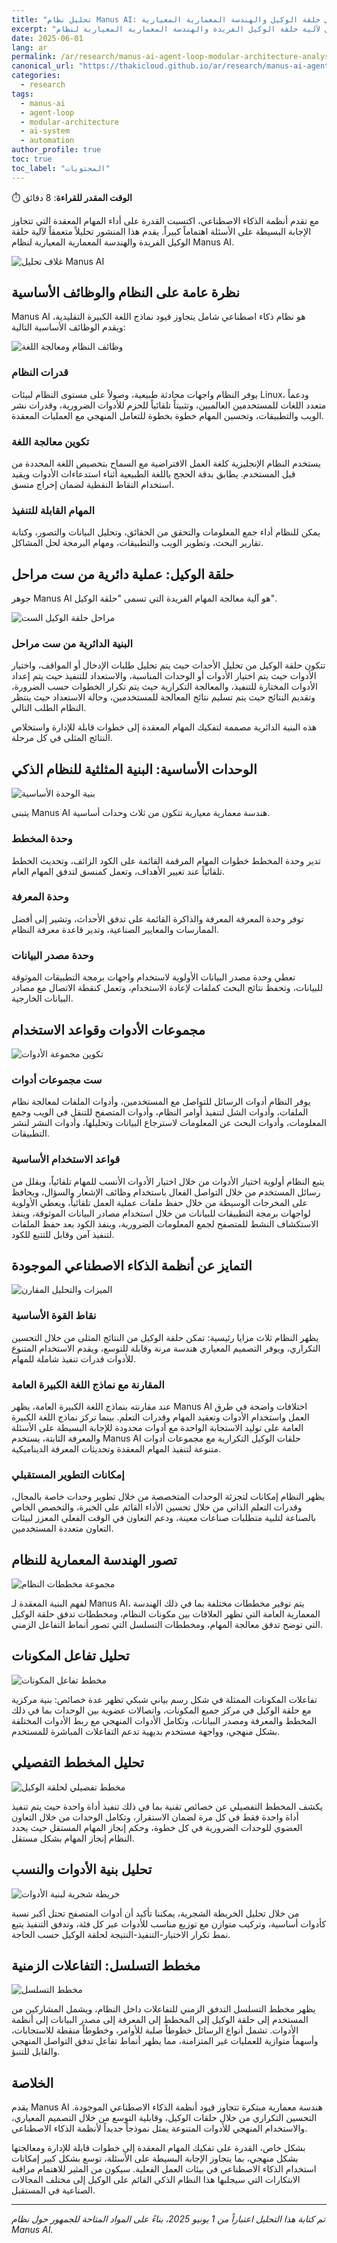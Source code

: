 ```yaml
---
title: "تحليل نظام Manus AI: الابتكار في حلقة الوكيل والهندسة المعمارية المعيارية"
excerpt: "تحليل شامل لآلية حلقة الوكيل الفريدة والهندسة المعمارية المعيارية لنظام Manus AI التي تمكن من تنفيذ المهام المعقدة بما يتجاوز قدرات الإجابة البسيطة على الأسئلة"
date: 2025-06-01
lang: ar
permalink: /ar/research/manus-ai-agent-loop-modular-architecture-analysis/
canonical_url: "https://thakicloud.github.io/ar/research/manus-ai-agent-loop-modular-architecture-analysis/"
categories: 
  - research
tags: 
  - manus-ai
  - agent-loop
  - modular-architecture
  - ai-system
  - automation
author_profile: true
toc: true
toc_label: "المحتويات"
---
```


⏱️ **الوقت المقدر للقراءة**: 8 دقائق

مع تقدم أنظمة الذكاء الاصطناعي، اكتسبت القدرة على أداء المهام المعقدة التي تتجاوز الإجابة البسيطة على الأسئلة اهتماماً كبيراً. يقدم هذا المنشور تحليلاً متعمقاً لآلية حلقة الوكيل الفريدة والهندسة المعمارية المعيارية لنظام Manus AI.

![غلاف تحليل Manus AI](/assets/images/posts/research/manusai/manus_ai_analysis_20250601085334_1-1.jpg)

## نظرة عامة على النظام والوظائف الأساسية

Manus AI هو نظام ذكاء اصطناعي شامل يتجاوز قيود نماذج اللغة الكبيرة التقليدية، ويقدم الوظائف الأساسية التالية:

![وظائف النظام ومعالجة اللغة](/assets/images/posts/research/manusai/manus_ai_analysis_20250601085334_2-1.jpg)

### قدرات النظام

يوفر النظام واجهات محادثة طبيعية، وصولاً على مستوى النظام لبيئات Linux، ودعماً متعدد اللغات للمستخدمين العالميين، وتثبيتاً تلقائياً للحزم للأدوات الضرورية، وقدرات نشر الويب والتطبيقات، وتحسين المهام خطوة بخطوة للتعامل المنهجي مع العمليات المعقدة.

### تكوين معالجة اللغة

يستخدم النظام الإنجليزية كلغة العمل الافتراضية مع السماح بتخصيص اللغة المحددة من قبل المستخدم. يطابق بدقة الحجج باللغة الطبيعية أثناء استدعاءات الأدوات ويقيد استخدام النقاط النقطية لضمان إخراج متسق.

### المهام القابلة للتنفيذ

يمكن للنظام أداء جمع المعلومات والتحقق من الحقائق، وتحليل البيانات والتصور، وكتابة تقارير البحث، وتطوير الويب والتطبيقات، ومهام البرمجة لحل المشاكل.

## حلقة الوكيل: عملية دائرية من ست مراحل

جوهر Manus AI هو آلية معالجة المهام الفريدة التي تسمى "حلقة الوكيل".

![مراحل حلقة الوكيل الست](/assets/images/posts/research/manusai/manus_ai_analysis_20250601085334_3-1.jpg)

### البنية الدائرية من ست مراحل

تتكون حلقة الوكيل من تحليل الأحداث حيث يتم تحليل طلبات الإدخال أو المواقف، واختيار الأدوات حيث يتم اختيار الأدوات أو الوحدات المناسبة، والاستعداد للتنفيذ حيث يتم إعداد الأدوات المختارة للتنفيذ، والمعالجة التكرارية حيث يتم تكرار الخطوات حسب الضرورة، وتقديم النتائج حيث يتم تسليم نتائج المعالجة للمستخدمين، وحالة الاستعداد حيث ينتظر النظام الطلب التالي.

هذه البنية الدائرية مصممة لتفكيك المهام المعقدة إلى خطوات قابلة للإدارة واستخلاص النتائج المثلى في كل مرحلة.

## الوحدات الأساسية: البنية المثلثية للنظام الذكي

![بنية الوحدة الأساسية](/assets/images/posts/research/manusai/manus_ai_analysis_20250601085334_4-1.jpg)

يتبنى Manus AI هندسة معمارية معيارية تتكون من ثلاث وحدات أساسية.

### وحدة المخطط

تدير وحدة المخطط خطوات المهام المرقمة القائمة على الكود الزائف، وتحديث الخطط تلقائياً عند تغيير الأهداف، وتعمل كمنسق لتدفق المهام العام.

### وحدة المعرفة

توفر وحدة المعرفة المعرفة والذاكرة القائمة على تدفق الأحداث، وتشير إلى أفضل الممارسات والمعايير الصناعية، وتدير قاعدة معرفة النظام.

### وحدة مصدر البيانات

تعطي وحدة مصدر البيانات الأولوية لاستخدام واجهات برمجة التطبيقات الموثوقة للبيانات، وتحفظ نتائج البحث كملفات لإعادة الاستخدام، وتعمل كنقطة الاتصال مع مصادر البيانات الخارجية.

## مجموعات الأدوات وقواعد الاستخدام

![تكوين مجموعة الأدوات](/assets/images/posts/research/manusai/manus_ai_analysis_20250601085334_5-1.jpg)

### ست مجموعات أدوات

يوفر النظام أدوات الرسائل للتواصل مع المستخدمين، وأدوات الملفات لمعالجة نظام الملفات، وأدوات الشل لتنفيذ أوامر النظام، وأدوات المتصفح للتنقل في الويب وجمع المعلومات، وأدوات البحث عن المعلومات لاسترجاع البيانات وتحليلها، وأدوات النشر لنشر التطبيقات.

### قواعد الاستخدام الأساسية

يتبع النظام أولوية اختيار الأدوات من خلال اختيار الأدوات الأنسب للمهام تلقائياً، ويقلل من رسائل المستخدم من خلال التواصل الفعال باستخدام وظائف الإشعار والسؤال، ويحافظ على المخرجات الوسيطة من خلال حفظ ملفات عملية العمل تلقائياً، ويعطي الأولوية لواجهات برمجة التطبيقات للبيانات من خلال استخدام مصادر البيانات الموثوقة، وينفذ الاستكشاف النشط للمتصفح لجمع المعلومات الضرورية، وينفذ الكود بعد حفظ الملفات لتنفيذ آمن وقابل للتتبع للكود.

## التمايز عن أنظمة الذكاء الاصطناعي الموجودة

![الميزات والتحليل المقارن](/assets/images/posts/research/manusai/manus_ai_analysis_20250601085334_6-1.jpg)

### نقاط القوة الأساسية

يظهر النظام ثلاث مزايا رئيسية: تمكن حلقة الوكيل من النتائج المثلى من خلال التحسين التكراري، ويوفر التصميم المعياري هندسة مرنة وقابلة للتوسع، ويقدم الاستخدام المتنوع للأدوات قدرات تنفيذ شاملة للمهام.

### المقارنة مع نماذج اللغة الكبيرة العامة

عند مقارنته بنماذج اللغة الكبيرة العامة، يظهر Manus AI اختلافات واضحة في طرق العمل واستخدام الأدوات وتعقيد المهام وقدرات التعلم. بينما تركز نماذج اللغة الكبيرة العامة على توليد الاستجابة الواحدة مع أدوات محدودة للإجابة البسيطة على الأسئلة والمعرفة الثابتة، يستخدم Manus AI حلقات الوكيل التكرارية مع مجموعات أدوات متنوعة لتنفيذ المهام المعقدة وتحديثات المعرفة الديناميكية.

### إمكانات التطوير المستقبلي

يظهر النظام إمكانات لتجزئة الوحدات المتخصصة من خلال تطوير وحدات خاصة بالمجال، وقدرات التعلم الذاتي من خلال تحسين الأداء القائم على الخبرة، والتخصص الخاص بالصناعة لتلبية متطلبات صناعات معينة، ودعم التعاون في الوقت الفعلي المعزز لبيئات التعاون متعددة المستخدمين.

## تصور الهندسة المعمارية للنظام

![مجموعة مخططات النظام](/assets/images/posts/research/manusai/manus_ai_analysis_20250601085334_7-1.jpg)

لفهم البنية المعقدة لـ Manus AI، يتم توفير مخططات مختلفة بما في ذلك الهندسة المعمارية العامة التي تظهر العلاقات بين مكونات النظام، ومخططات تدفق حلقة الوكيل التي توضح تدفق معالجة المهام، ومخططات التسلسل التي تصور أنماط التفاعل الزمني.

## تحليل تفاعل المكونات

![مخطط تفاعل المكونات](/assets/images/posts/research/manusai/manus_ai_analysis_20250601085334_8-1.jpg)

تفاعلات المكونات الممثلة في شكل رسم بياني شبكي تظهر عدة خصائص: بنية مركزية مع حلقة الوكيل في مركز جميع المكونات، واتصالات عضوية بين الوحدات بما في ذلك المخطط والمعرفة ومصدر البيانات، وتكامل الأدوات المنهجي مع ربط الأدوات المختلفة بشكل منهجي، وواجهة مستخدم بديهية تدعم التفاعلات المباشرة للمستخدم.

## تحليل المخطط التفصيلي

![مخطط تفصيلي لحلقة الوكيل](/assets/images/posts/research/manusai/manus_ai_analysis_20250601085334_9-1.jpg)

يكشف المخطط التفصيلي عن خصائص تقنية بما في ذلك تنفيذ أداة واحدة حيث يتم تنفيذ أداة واحدة فقط في كل مرة لضمان الاستقرار، وتكامل الوحدات من خلال التعاون العضوي للوحدات الضرورية في كل خطوة، وحكم إنجاز المهام المستقل حيث يحدد النظام إنجاز المهام بشكل مستقل.

## تحليل بنية الأدوات والنسب

![خريطة شجرية لبنية الأدوات](/assets/images/posts/research/manusai/manus_ai_analysis_20250601085334_10-1.jpg)

من خلال تحليل الخريطة الشجرية، يمكننا تأكيد أن أدوات المتصفح تحتل أكبر نسبة كأدوات أساسية، وتركيب متوازن مع توزيع مناسب للأدوات عبر كل فئة، وتدفق التنفيذ يتبع نمط تكرار الاختيار-التنفيذ-النتيجة لحلقة الوكيل حسب الحاجة.

## مخطط التسلسل: التفاعلات الزمنية

![مخطط التسلسل](/assets/images/posts/research/manusai/manus_ai_analysis_20250601085334_11-1.jpg)

يظهر مخطط التسلسل التدفق الزمني للتفاعلات داخل النظام، ويشمل المشاركين من المستخدم إلى حلقة الوكيل إلى المخطط إلى المعرفة إلى مصدر البيانات إلى أنظمة الأدوات. تشمل أنواع الرسائل خطوطاً صلبة للأوامر، وخطوطاً منقطة للاستجابات، وأسهماً متوازية للعمليات غير المتزامنة، مما يظهر أنماط تفاعل تدفق التواصل المنهجي والقابل للتنبؤ.

## الخلاصة

يقدم Manus AI هندسة معمارية مبتكرة تتجاوز قيود أنظمة الذكاء الاصطناعي الموجودة. التحسين التكراري من خلال حلقات الوكيل، وقابلية التوسع من خلال التصميم المعياري، والاستخدام المنهجي للأدوات المتنوعة يمثل نموذجاً جديداً لأنظمة الذكاء الاصطناعي.

بشكل خاص، القدرة على تفكيك المهام المعقدة إلى خطوات قابلة للإدارة ومعالجتها بشكل منهجي، بما يتجاوز الإجابة البسيطة على الأسئلة، توسع بشكل كبير إمكانات استخدام الذكاء الاصطناعي في بيئات العمل الفعلية. سيكون من المثير للاهتمام مراقبة الابتكارات التي سيجلبها هذا النظام الذكي القائم على الوكيل إلى مختلف المجالات الصناعية في المستقبل.

---

*تم كتابة هذا التحليل اعتباراً من 1 يونيو 2025، بناءً على المواد المتاحة للجمهور حول نظام Manus AI.*
